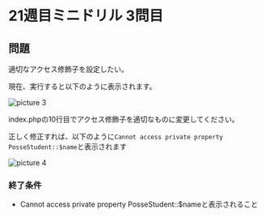 # 21週目ミニドリル 3問目

## 問題

適切なアクセス修飾子を設定したい。

現在、実行すると以下のように表示されます。

![picture 3](../images/a4303db2b17d003428770e07052df06054a06cb31ebf8f4ae55c9697944fd54d.png)  

index.phpの10行目でアクセス修飾子を適切なものに変更してください。

正しく修正すれば、以下のように`Cannot access private property PosseStudent::$name`と表示されます

![picture 4](../images/e8fd60e6a94723803e601203c02a60620783466f71db2b67901dc9af8563bad9.png)  


### 終了条件
  - Cannot access private property PosseStudent::$nameと表示されること

